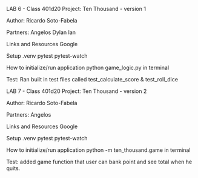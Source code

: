 LAB 6 - Class 401d20
Project: Ten Thousand - version 1

Author: Ricardo Soto-Fabela

Partners:
Angelos
Dylan
Ian

Links and Resources
Google

Setup
.venv
pytest
pytest-watch

How to initialize/run application
python game_logic.py in terminal

Test:
Ran built in test files called test_calculate_score & test_roll_dice

LAB 7 - Class 401d20
Project: Ten Thousand - version 2

Author: Ricardo Soto-Fabela

Partners:
Angelos


Links and Resources
Google

Setup
.venv
pytest
pytest-watch

How to initialize/run application
python -m ten_thousand.game in terminal

Test:
added game function that user can bank point and see total when he quits.